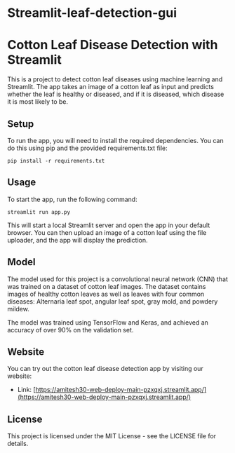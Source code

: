 # Streamlit-leaf-detection-gui

# Cotton Leaf Disease Detection with Streamlit

This is a project to detect cotton leaf diseases using machine learning and Streamlit. The app takes an image of a cotton leaf as input and predicts whether the leaf is healthy or diseased, and if it is diseased, which disease it is most likely to be.

## Setup

To run the app, you will need to install the required dependencies. You can do this using pip and the provided requirements.txt file:

```
pip install -r requirements.txt
```

## Usage

To start the app, run the following command:

```
streamlit run app.py
```

This will start a local Streamlit server and open the app in your default browser. You can then upload an image of a cotton leaf using the file uploader, and the app will display the prediction.

## Model

The model used for this project is a convolutional neural network (CNN) that was trained on a dataset of cotton leaf images. The dataset contains images of healthy cotton leaves as well as leaves with four common diseases: Alternaria leaf spot, angular leaf spot, gray mold, and powdery mildew.

The model was trained using TensorFlow and Keras, and achieved an accuracy of over 90% on the validation set.

## Website

You can try out the cotton leaf disease detection app by visiting our website:

- Link: [https://amitesh30-web-deploy-main-pzxqxj.streamlit.app/](https://amitesh30-web-deploy-main-pzxqxj.streamlit.app/)

## License

This project is licensed under the MIT License - see the LICENSE file for details.
